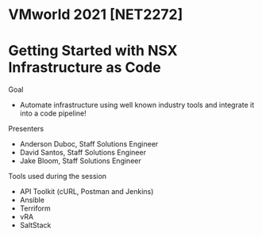 # VMworld 2021 [NET2272] 
# Getting Started with NSX Infrastructure as Code

Goal
  - Automate infrastructure using well known industry tools and integrate it into a code pipeline!

Presenters 
  - Anderson Duboc, Staff Solutions Engineer
  - David Santos, Staff Solutions Engineer
  - Jake Bloom, Staff Solutions Engineer

Tools used during the session
  - API Toolkit (cURL, Postman and Jenkins)
  - Ansible
  - Terriform
  - vRA
  - SaltStack
